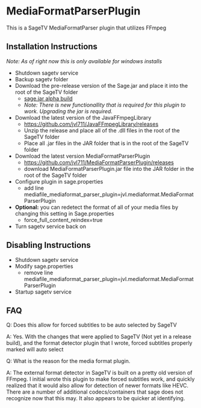 # MediaFormatParserPlugin
This is a SageTV MediaFormatParser plugin that utilizes FFmpeg

## Installation Instructions
*Note: As of right now this is only available for windows installs*
- Shutdown sagetv service
- Backup sagetv folder
- Download the pre-release version of the Sage.jar and place it into the root of the SageTV folder
  - [sage.jar alpha build](https://github.com/jvl711/MediaFormatParserPlugin/releases/download/v.0.1-alpha/Sage.jar)
  - *Note: There is new functionallity that is required for this plugin to work.  Upgrading the jar is required.*
- Download the latest version of the JavaFFmpegLibrary
  - https://github.com/jvl711/JavaFFmpegLibrary/releases
  - Unzip the release and place all of the .dll files in the root of the SageTV folder
  - Place all .jar files in the JAR folder that is in the root of the SageTV folder
- Download the latest version MediaFormatParserPlugin
  - https://github.com/jvl711/MediaFormatParserPlugin/releases
  - download MediaFormatParserPlugin.jar file into the JAR folder in the root of the SageTV folder
- Configure plugin in sage.properties
  - add line mediafile_mediaformat_parser_plugin=jvl.mediaformat.MediaFormatParserPlugin
- **Optional:** you can redetect the format of all of your media files by changing this setting in Sage.properties
  - force_full_content_reindex=true
- Turn sagetv service back on
  
## Disabling Instructions
- Shutdown sagetv service
- Modify sage.properties
  - remove line mediafile_mediaformat_parser_plugin=jvl.mediaformat.MediaFormatParserPlugin
- Startup sagetv service
  
## FAQ
Q: Does this allow for forced subtitles to be auto selected by SageTV

A: Yes. With the changes that were applied to SageTV (Not yet in a release build), and the format detector plugin that I wrote, forced subtitles properly marked will auto select

Q: What is the reason for the media format plugin.

A: The external format detector in SageTV is built on a pretty old version of FFmpeg. I initial wrote this plugin to make forced subtitles work, and quickly realized that it would also allow for detection of newer formats like HEVC. There are a number of additional codecs/containers that sage does not recognize now that this may. It also appears to be quicker at identifying.
